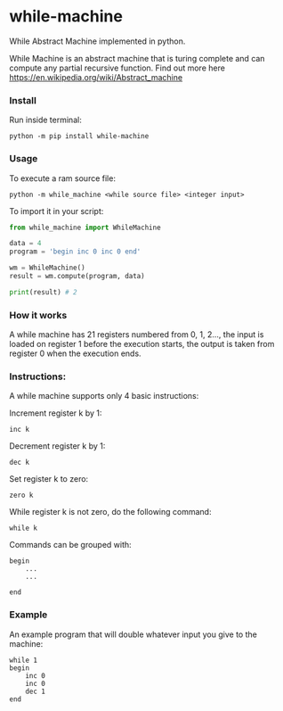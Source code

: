 # while-machine
While Abstract Machine implemented in python.

While Machine is an abstract machine that is turing complete and can compute any partial recursive function. Find out more here https://en.wikipedia.org/wiki/Abstract_machine

### Install

Run inside terminal:

```python -m pip install while-machine```

### Usage

To execute a ram source file:

```python -m while_machine <while source file> <integer input>```

To import it in your script:

```python
from while_machine import WhileMachine

data = 4
program = 'begin inc 0 inc 0 end'

wm = WhileMachine()
result = wm.compute(program, data)

print(result) # 2
```

### How it works

A while machine has 21 registers numbered from 0, 1, 2..., the input is loaded on register 1 before the execution starts, the output is taken from register 0 when the execution ends.

### Instructions:

A while machine supports only 4 basic instructions:

Increment register k by 1:

```inc k```

Decrement register k by 1:

```dec k```

Set register k to zero:

```zero k```

While register k is not zero, do the following command:

```while k```

Commands can be grouped with:

```
begin
	...
	...

end
```

### Example

An example program that will double whatever input you give to the machine:

```
while 1
begin
	inc 0
	inc 0
	dec 1
end
```

